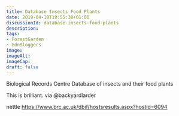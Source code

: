 ```yaml
---
title: Database Insects Food Plants
date: 2019-04-18T19:55:38+01:00
discussionId: database-insects-food-plants
description: 
tags: 
- ForestGarden
- GdnBloggers
image: 
imageAlt: 
imageCap: 
draft: false
---
```


Biological Records Centre 
Database of insects and their food plants

This is brilliant. via @backyardlarder

nettle
https://www.brc.ac.uk/dbif/hostsresults.aspx?hostid=6094

